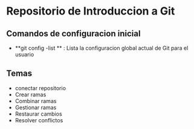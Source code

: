# Repositorio de Introduccion a Git

## Comandos de configuracion inicial 
* **git config -list ** : Lista la configuracion  global actual de Git para el usuario 

## Temas  
* conectar repositorio 
* Crear ramas 
* Combinar ramas 
* Gestionar ramas 
* Restaurar cambios 
* Resolver conflictos 

